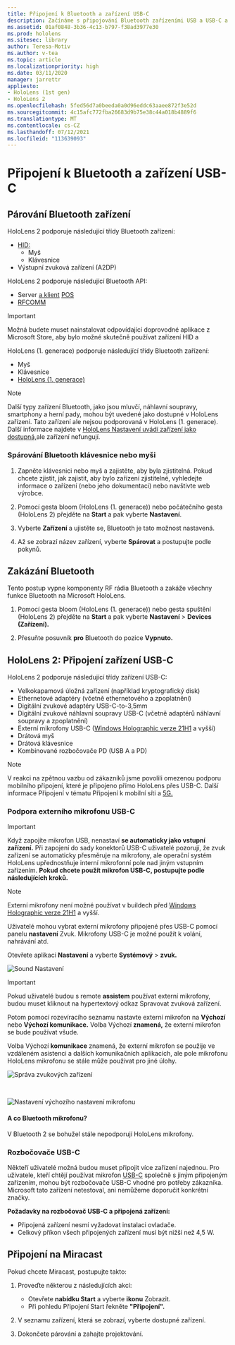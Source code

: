 ```yaml
---
title: Připojení k Bluetooth a zařízení USB-C
description: Začínáme s připojování Bluetooth zařízeními USB a USB-C a příslušenstvím z HoloLens hybridní realitou.
ms.assetid: 01af0848-3b36-4c13-b797-f38ad3977e30
ms.prod: hololens
ms.sitesec: library
author: Teresa-Motiv
ms.author: v-tea
ms.topic: article
ms.localizationpriority: high
ms.date: 03/11/2020
manager: jarrettr
appliesto:
- HoloLens (1st gen)
- HoloLens 2
ms.openlocfilehash: 5fed56d7a0beeda0a0d96eddc63aaee872f3e52d
ms.sourcegitcommit: 4c15afc772fba26683d9b75e38c44a018b4889f6
ms.translationtype: MT
ms.contentlocale: cs-CZ
ms.lasthandoff: 07/12/2021
ms.locfileid: "113639093"
---
```

# <a name="connect-to-bluetooth-and-usb-c-devices"></a>Připojení k Bluetooth a zařízení USB-C

## <a name="pair-bluetooth-devices"></a>Párování Bluetooth zařízení

HoloLens 2 podporuje následující třídy Bluetooth zařízení:

- [HID:](/windows-hardware/drivers/hid/)
    - Myš
    - Klávesnice
- Výstupní zvuková zařízení (A2DP)

HoloLens 2 podporuje následující Bluetooth API:
- Server [a klient](/windows/uwp/devices-sensors/gatt-server) [POS](/windows/uwp/devices-sensors/gatt-client)
- [RFCOMM](/windows/uwp/devices-sensors/send-or-receive-files-with-rfcomm)
>[!IMPORTANT]
> Možná budete muset nainstalovat odpovídající doprovodné aplikace z Microsoft Store, aby bylo možné skutečně používat zařízení HID a

HoloLens (1. generace) podporuje následující třídy Bluetooth zařízení:

- Myš
- Klávesnice
- [HoloLens (1. generace)](hololens1-clicker.md)

> [!NOTE]
> Další typy zařízení Bluetooth, jako jsou mluvčí, náhlavní soupravy, smartphony a herní pady, mohou být uvedené jako dostupné v HoloLens zařízení. Tato zařízení ale nejsou podporovaná v HoloLens (1. generace). Další informace najdete v [HoloLens Nastavení uvádí zařízení jako dostupná,](hololens-troubleshooting.md#devices-listed-as-available-in-settings-dont-work)ale zařízení nefungují.

### <a name="pair-a-bluetooth-keyboard-or-mouse"></a>Spárování Bluetooth klávesnice nebo myši

1. Zapněte klávesnici nebo myš a zajistěte, aby byla zjistitelná. Pokud chcete zjistit, jak zajistit, aby bylo zařízení zjistitelné, vyhledejte informace o zařízení (nebo jeho dokumentaci) nebo navštivte web výrobce.

1. Pomocí gesta bloom (HoloLens (1. generace)) nebo počátečního gesta (HoloLens 2) přejděte na **Start** a pak vyberte **Nastavení**.

1. Vyberte **Zařízení** a ujistěte se, Bluetooth je tato možnost nastavená.  

1. Až se zobrazí název zařízení, vyberte **Spárovat** a postupujte podle pokynů.

## <a name="disable-bluetooth"></a>Zakázání Bluetooth

Tento postup vypne komponenty RF rádia Bluetooth a zakáže všechny funkce Bluetooth na Microsoft HoloLens.

1. Pomocí gesta bloom (HoloLens (1. generace)) nebo gesta spuštění (HoloLens 2) přejděte na **Start** a pak vyberte **Nastavení**  >  **Devices (Zařízení).**

1. Přesuňte posuvník **pro** Bluetooth do pozice **Vypnuto.**

## <a name="hololens-2-connect-usb-c-devices"></a>HoloLens 2: Připojení zařízení USB-C

HoloLens 2 podporuje následující třídy zařízení USB-C:

- Velkokapamová úložná zařízení (například kryptografický disk)
- Ethernetové adaptéry (včetně ethernetového a zpoplatnění)
- Digitální zvukové adaptéry USB-C-to-3,5mm
- Digitální zvukové náhlavní soupravy USB-C (včetně adaptérů náhlavní soupravy a zpoplatnění)
- Externí mikrofony USB-C ([Windows Holographic verze 21H1](hololens-release-notes.md#windows-holographic-version-21h1) a vyšší)
- Drátová myš
- Drátová klávesnice
- Kombinované rozbočovače PD (USB A a PD)


> [!NOTE]
> V reakci na zpětnou vazbu od zákazníků jsme povolili omezenou podporu mobilního připojení, které je připojeno přímo HoloLens přes USB-C. Další informace Připojení v tématu Připojení k mobilní síti a [5G.](hololens-cellular.md)

### <a name="usb-c-external-microphone-support"></a>Podpora externího mikrofonu USB-C

> [!IMPORTANT]
> Když zapojíte mikrofon USB, nenastaví **se automaticky jako vstupní zařízení.** Při zapojení do sady konektorů USB-C uživatelé pozorují, že zvuk zařízení se automaticky přesměruje na mikrofony, ale operační systém HoloLens upřednostňuje interní mikrofonní pole nad jiným vstupním zařízením. **Pokud chcete použít mikrofon USB-C, postupujte podle následujících kroků.**

> [!NOTE]
> Externí mikrofony není možné používat v buildech před [Windows Holographic verze 21H1](hololens-release-notes.md#windows-holographic-version-21h1) a vyšší. 

Uživatelé mohou vybrat externí mikrofony připojené přes USB-C pomocí panelu **nastavení** Zvuk. Mikrofony USB-C je možné použít k volání, nahrávání atd.

Otevřete aplikaci **Nastavení** a vyberte **Systémový**  >  **zvuk.**

![Sound Nastavení](images/usbc-mic-1.jpg)

> [!IMPORTANT]
> Pokud uživatelé budou s remote **assistem** používat externí mikrofony, budou muset kliknout na hypertextový odkaz Spravovat zvuková zařízení.
>
> Potom pomocí rozevíracího seznamu nastavte externí mikrofon na **Výchozí** nebo **Výchozí komunikace.** Volba Výchozí **znamená,** že externí mikrofon se bude používat všude.
>
> Volba Výchozí **komunikace** znamená, že externí mikrofon se použije ve vzdáleném asistenci a dalších komunikačních aplikacích, ale pole mikrofonu HoloLens mikrofonu se stále může používat pro jiné úlohy.

![Správa zvukových zařízení](images/usbc-mic-2.png)

<br>

![Nastavení výchozího nastavení mikrofonu](images/usbc-mic-3.jpg)

#### <a name="what-about-bluetooth-microphone-support"></a>A co Bluetooth mikrofonu?

V Bluetooth 2 se bohužel stále nepodporují HoloLens mikrofony.

### <a name="usb-c-hubs"></a>Rozbočovače USB-C

Někteří uživatelé možná budou muset připojit více zařízení najednou. Pro uživatele, kteří chtějí používat mikrofon [USB-C](#usb-c-external-microphone-support) společně s jiným připojeným zařízením, mohou být rozbočovače USB-C vhodné pro potřeby zákazníka. Microsoft tato zařízení netestoval, ani nemůžeme doporučit konkrétní značky.

**Požadavky na rozbočovač USB-C a připojená zařízení:**

- Připojená zařízení nesmí vyžadovat instalaci ovladače.
- Celkový příkon všech připojených zařízení musí být nižší než 4,5 W.

## <a name="connect-to-miracast"></a>Připojení na Miracast

Pokud chcete Miracast, postupujte takto:

1. Proveďte některou z následujících akcí:  

   - Otevřete **nabídku Start** a vyberte **ikonu** Zobrazit.
   - Při pohledu Připojení Start řekněte **"Připojení".**  

1. V seznamu zařízení, která se zobrazí, vyberte dostupné zařízení.

1. Dokončete párování a zahajte projektování.
